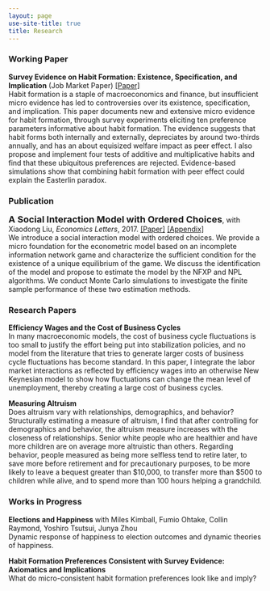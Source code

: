 ```yaml
---
layout: page
use-site-title: true
title: Research
---
```


### Working Paper
**Survey Evidence on Habit Formation: Existence, Specification, and Implication** (Job Market Paper) [[Paper]](/research/habit/Habit_Zhou_Paper.pdf)   
Habit formation is a staple of macroeconomics and finance, but insufficient micro evidence has led to controversies over its existence, specification, and implication. This paper documents new and extensive micro evidence for habit formation, through survey experiments eliciting ten preference parameters informative about habit formation. The evidence suggests that habit forms both internally and externally, depreciates by around two-thirds annually, and has an about equisized welfare impact as peer effect. I also propose and implement four tests of additive and multiplicative habits and find that these ubiquitous preferences are rejected. Evidence-based simulations show that combining habit formation with peer effect could explain the Easterlin paradox.

### Publication
**<font size="4">A Social Interaction Model with Ordered Choices</font>**, with Xiaodong Liu, *Economics Letters*, 2017. [[Paper]](/research/social_ordered_choice/Social_Ordered_Choice_Paper.pdf) [[Appendix]](/research/social_ordered_choice/Social_Ordered_Choice_Appendix.pdf)    
We introduce a social interaction model with ordered choices. We provide a micro foundation
for the econometric model based on an incomplete information network game and characterize the sufficient condition for the existence of a unique equilibrium of the game. We discuss the identification of the model and propose to estimate the model by the NFXP and NPL algorithms. We conduct Monte Carlo simulations to investigate the finite sample performance of these two estimation methods.

### Research Papers

**Efficiency Wages and the Cost of Business Cycles**    
In many macroeconomic models, the cost of business cycle fluctuations is too small to justify the effort being put into stabilization policies, and no model from the literature that tries to generate larger costs of business cycle fluctuations has become standard. In this paper, I integrate the labor market interactions as reflected by efficiency wages into an otherwise New Keynesian model to show how fluctuations can change the mean level of unemployment, thereby creating a large cost of business cycles.

**Measuring Altruism**    
Does altruism vary with relationships, demographics, and behavior? Structurally estimating a measure of altruism, I find that after controlling for demographics and behavior, the altruism measure increases with the closeness of relationships. Senior white people who are healthier and have more children are on average more altruistic than others. Regarding behavior, people measured as being more selfless tend to retire later, to save more before retirement and for precautionary purposes, to be more likely to leave a bequest greater than $10,000, to transfer more than $500 to children while alive, and to spend more than 100 hours helping a grandchild.

### Works in Progress

**Elections and Happiness** with Miles Kimball, Fumio Ohtake, Collin Raymond, Yoshiro Tsutsui, Junya Zhou    
Dynamic response of happiness to election outcomes and dynamic theories of happiness.

**Habit Formation Preferences Consistent with Survey Evidence: Axiomatics and Implications**    
What do micro-consistent habit formation preferences look like and imply?


